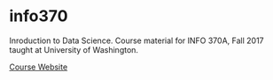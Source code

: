 # info370
Inroduction to Data Science. Course material for INFO 370A, Fall 2017 taught at University of Washington.

[Course Website](https://students.washington.edu/bxie/info370/)